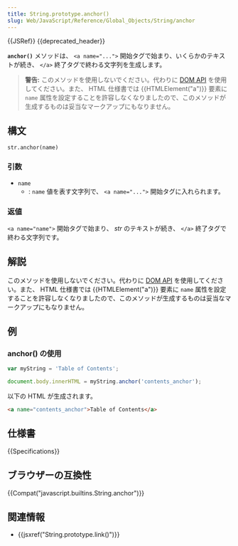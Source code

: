 ```yaml
---
title: String.prototype.anchor()
slug: Web/JavaScript/Reference/Global_Objects/String/anchor
---
```


{{JSRef}} {{deprecated_header}}

**`anchor()`** メソッドは、 `<a name="...">` 開始タグで始まり、いくらかのテキストが続き、 `</a>` 終了タグで終わる文字列を生成します。

> **警告:** このメソッドを使用しないでください。代わりに [DOM API](/ja/docs/Web/API/Document_Object_Model) を使用してください。また、 HTML 仕様書では {{HTMLElement("a")}} 要素に `name` 属性を設定することを許容しなくなりましたので、このメソッドが生成するものは妥当なマークアップにもなりません。

## 構文

```
str.anchor(name)
```

### 引数

- `name`
  - : `name` 値を表す文字列で、 `<a name="...">` 開始タグに入れられます。

### 返値

`<a name="name">` 開始タグで始まり、 _str_ のテキストが続き、 `</a>` 終了タグで終わる文字列です。

## 解説

このメソッドを使用しないでください。代わりに [DOM API](/ja/docs/Web/API/Document_Object_Model) を使用してください。また、 HTML 仕様書では {{HTMLElement("a")}} 要素に `name` 属性を設定することを許容しなくなりましたので、このメソッドが生成するものは妥当なマークアップにもなりません。

## 例

### anchor() の使用

```js
var myString = 'Table of Contents';

document.body.innerHTML = myString.anchor('contents_anchor');
```

以下の HTML が生成されます。

```html
<a name="contents_anchor">Table of Contents</a>
```

## 仕様書

{{Specifications}}

## ブラウザーの互換性

{{Compat("javascript.builtins.String.anchor")}}

## 関連情報

- {{jsxref("String.prototype.link()")}}
